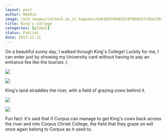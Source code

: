 ```yaml
---
layout: post
author: Maddie
image: /old_images/caltech_as_it_happens/6a0105349b8251970b01b7c92e23bc970b.jpg
title: King's College
categories: [global]
status: Publish
date: 2017-11-11
---
```


On a beautiful sunny day, I walked through King's College! Luckily for me, I can enter just by showing my University card without having to pay an entrance fee like the tourists :)



![](/old_images/caltech_as_it_happens/6a0105349b8251970b01b8d2b89544970c.jpg)


![](/old_images/6a01b8d28f2857970c01b8d2b895d3970c-pi.jpg)

King's land straddles the river, with a field of grazing cows behind it.


![](/old_images/caltech_as_it_happens/6a0105349b8251970b01b8d2b89502970c.jpg)

![](/old_images/caltech_as_it_happens/6a0105349b8251970b01bb09d14e76970d.jpg)

Fun fact: it's said that if Corpus can manage to get King's cows back across the river and into Corpus Christi College, the field that they graze on will once again belong to Corpus as it used to.

